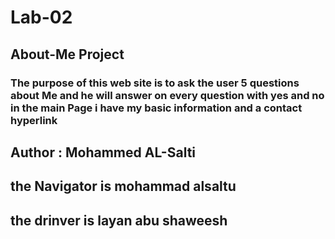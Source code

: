 # Lab-02

## About-Me Project

### The purpose of this web site is to ask the user 5 questions about Me and he will answer on every question with yes and no in the main Page i have my basic information and  a contact hyperlink

## Author : Mohammed AL-Salti

## the Navigator is mohammad alsaltu

## the drinver is layan abu shaweesh
